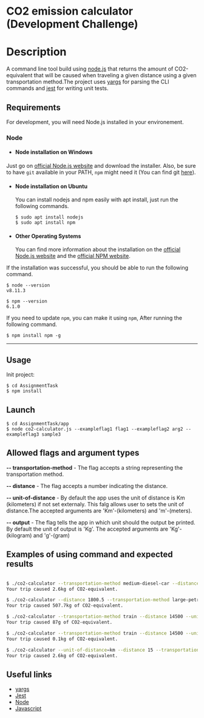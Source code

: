 # CO2 emission calculator (Development Challenge)


Description
=======

A command line tool build using [node.js](https://nodejs.org/en/) that returns the amount of CO2-equivalent that will be caused when traveling a given distance using a given transportation method.The project uses [yargs](http://yargs.js.org/) for parsing the CLI commands and [jest](https://jestjs.io/en/) for writing unit tests. 

## Requirements

For development, you will need Node.js installed in your environement.

### Node
- #### Node installation on Windows

Just go on [official Node.js website](https://nodejs.org/) and download the installer.
Also, be sure to have `git` available in your PATH, `npm` might need it (You can find git [here](https://git-scm.com/)).

- #### Node installation on Ubuntu

  You can install nodejs and npm easily with apt install, just run the following commands.

      $ sudo apt install nodejs
      $ sudo apt install npm

- #### Other Operating Systems
  You can find more information about the installation on the [official Node.js website](https://nodejs.org/) and the [official NPM website](https://npmjs.org/).

If the installation was successful, you should be able to run the following command.

    $ node --version
    v8.11.3

    $ npm --version
    6.1.0

If you need to update `npm`, you can make it using `npm`, After running the following command.

    $ npm install npm -g

---


## Usage


Init project:
```
$ cd AssignmentTask
$ npm install
```
## Launch

```
$ cd AssignmentTask/app
$ node co2-calculator.js --exampleflag1 flag1 --exampleflag2 arg2 --exampleflag3 sample3
```

## Allowed flags and argument types


**-- transportation-method**  - The flag accepts a string representing the transportation method.<br>

**-- distance**  - The flag accepts a number indicating the distance. <br>

**-- unit-of-distance**  - By default the app uses the unit of distance is Km (kilometers) if not set externaly. This falg allows user to sets the unit of distance.The accepted arguments are 'Km'-(kilometers) and 'm'-(meters).<br>

**-- output**  - The flag tells the app in which unit should the output be printed. By default the unit of output is 'Kg'. The accepted arguments are 'Kg'-(kilogram) and 'g'-(gram)<br>


## Examples of using command and expected results


```bash

$ ./co2-calculator --transportation-method medium-diesel-car --distance 15 --unit-of-distance km
Your trip caused 2.6kg of CO2-equivalent.

$ ./co2-calculator --distance 1800.5 --transportation-method large-petrol-car
Your trip caused 507.7kg of CO2-equivalent.

$ ./co2-calculator --transportation-method train --distance 14500 --unit-of-distance m
Your trip caused 87g of CO2-equivalent.

$ ./co2-calculator --transportation-method train --distance 14500 --unit-of-distance m --output kg
Your trip caused 0.1kg of CO2-equivalent.

$ ./co2-calculator --unit-of-distance=km --distance 15 --transportation-method=medium-diesel-car
Your trip caused 2.6kg of CO2-equivalent.

```

## Useful links

* [yargs](https://github.com/yargs/yargs)
* [Jest](https://github.com/facebook/jest)
* [Node](https://nodejs.org/docs/latest-v13.x/api/)
* [Javascript](https://developer.mozilla.org/en-US/docs/Web/JavaScript/Guide)


